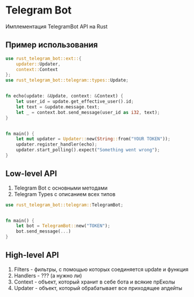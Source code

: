 # Telegram Bot

Имплементация TelegramBot API на Rust

## Пример использования

```rust
use rust_telegram_bot::ext::{
    updater::Updater,
    context::Context
};
use rust_telegram_bot::telegram::types::Update;


fn echo(update: &Update, context: &Context) {
    let user_id = update.get_effective_user().id;
    let text = &update.message.text;
    let _ = context.bot.send_message(user_id as i32, text);
}


fn main() {
    let mut updater = Updater::new(String::from("YOUR TOKEN"));
    updater.register_handler(echo);
    updater.start_polling().expect("Something went wrong");
}
```


## Low-level API

1. Telegram Bot с основными методами
2. Telegram Types с описанием всех типов

```rust
use rust_telegram_bot::telegram::TelegramBot;


fn main() {
    let bot = TelegramBot::new("TOKEN");
    bot.send_message(...)
}
```

## High-level API

1. Filters - фильтры, с помощью которых соединяется update и функция
2. Handlers - ??? (а нужно ли)
3. Context - объект, который хранит в себе бота и всякие прЕколы
4. Updater - объект, который обрабатывает все приходящее апдейты